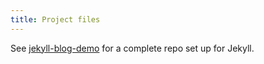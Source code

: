 ```yaml
---
title: Project files
---
```


See [jekyll-blog-demo](https://github.com/MichaelCurrin/jekyll-blog-demo) for a complete repo set up for Jekyll.
